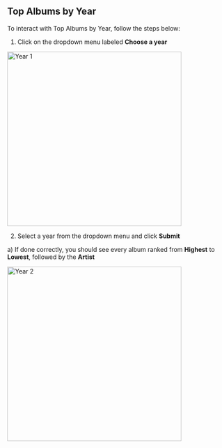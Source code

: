## Top Albums by Year

To interact with Top Albums by Year, follow the steps below:

1) Click on the dropdown menu labeled **Choose a year**  

<img src="..//Images/396_16.png" alt="Year 1" width="400"/>

2) Select a year from the dropdown menu and click **Submit**  

a) If done correctly, you should see every album ranked from **Highest** to **Lowest**, followed by the **Artist**

<img src="..//Images/396_17.png" alt="Year 2" width="400"/>